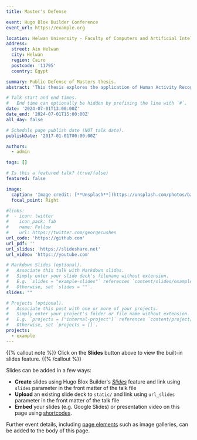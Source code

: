 ```yaml
---
title: Master's Defense

event: Hugo Blox Builder Conference
event_url: https://example.org

location: Helwan University - Faculty of Computers and Artificial Intelligence (FCAI) 
address:
  street: Ain Helwan
  city: Helwan
  region: Cairo
  postcode: '11795'
  country: Egypt

summary: Public Defense of Masters thesis.
abstract: 'This thesis explores the application of Human Activity Recognition (HAR) in the context of physical rehabilitation exercises, aiming to provide real-time feedback and assessment. The research investigates various machine learning and deep learning techniques, including transfer learning and attention models, to accurately recognize and evaluate physical movements. By utilizing Kinect and RGB cameras, the study ensures accessibility and cost-effectiveness, making advanced rehabilitation technologies more widely available. Through a comparative study of machine learning algorithms, a case study on a newly developed framework for assessing rehabilitation exercises, and an analysis of CNN and RNN algorithms across multiple datasets, the thesis offers comprehensive insights into the effectiveness of different approaches. Additionally, the work includes a study on transfer learning and model fusion techniques to enhance HAR performance. The results contribute to the advancement of real-time monitoring systems, providing valuable support for patients and healthcare professionals in the rehabilitation process.'

# Talk start and end times.
#   End time can optionally be hidden by prefixing the line with `#`.
date: '2024-07-01T13:00:00Z'
date_end: '2024-07-01T15:00:00Z'
all_day: false

# Schedule page publish date (NOT talk date).
publishDate: '2017-01-01T00:00:00Z'

authors:
  - admin

tags: []

# Is this a featured talk? (true/false)
featured: false

image:
  caption: 'Image credit: [**Unsplash**](https://unsplash.com/photos/bzdhc5b3Bxs)'
  focal_point: Right

#links:
#  - icon: twitter
#    icon_pack: fab
#    name: Follow
#    url: https://twitter.com/georgecushen
url_code: 'https://github.com'
url_pdf: ''
url_slides: 'https://slideshare.net'
url_video: 'https://youtube.com'

# Markdown Slides (optional).
#   Associate this talk with Markdown slides.
#   Simply enter your slide deck's filename without extension.
#   E.g. `slides = "example-slides"` references `content/slides/example-slides.md`.
#   Otherwise, set `slides = ""`.
slides: ""

# Projects (optional).
#   Associate this post with one or more of your projects.
#   Simply enter your project's folder or file name without extension.
#   E.g. `projects = ["internal-project"]` references `content/project/deep-learning/index.md`.
#   Otherwise, set `projects = []`.
projects:
  - example
---
```


{{% callout note %}}
Click on the **Slides** button above to view the built-in slides feature.
{{% /callout %}}

Slides can be added in a few ways:

- **Create** slides using Hugo Blox Builder's [_Slides_](https://docs.hugoblox.com/reference/content-types/) feature and link using `slides` parameter in the front matter of the talk file
- **Upload** an existing slide deck to `static/` and link using `url_slides` parameter in the front matter of the talk file
- **Embed** your slides (e.g. Google Slides) or presentation video on this page using [shortcodes](https://docs.hugoblox.com/reference/markdown/).

Further event details, including [page elements](https://docs.hugoblox.com/reference/markdown/) such as image galleries, can be added to the body of this page.

